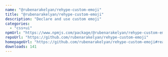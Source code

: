 ```yaml
---
name: "@rubenarakelyan/rehype-custom-emoji"
title: "@rubenarakelyan/rehype-custom-emoji"
description: "Declare and use custom emoji"
categories:
  - "css+ui"
npmUrl: "https://www.npmjs.com/package/@rubenarakelyan/rehype-custom-emoji"
repoUrl: "https://github.com/rubenarakelyan/rehype-custom-emoji"
homepageUrl: "https://github.com/rubenarakelyan/rehype-custom-emoji#readme"
downloads: 141
---
```

